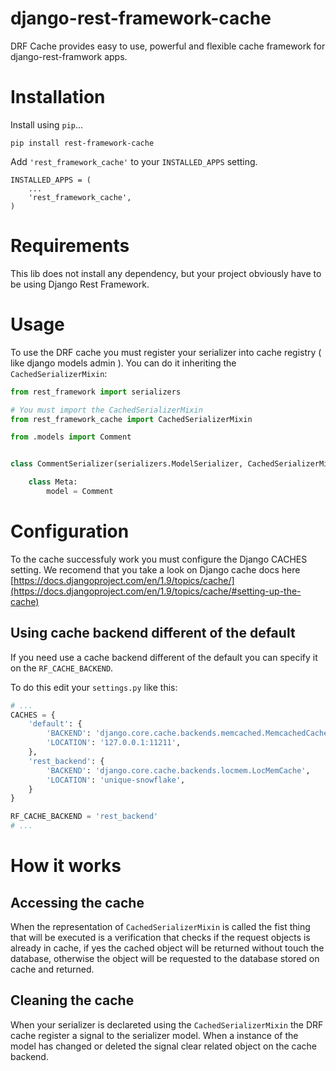 # django-rest-framework-cache
DRF Cache provides easy to use, powerful and flexible cache framework for django-rest-framwork apps.


# Installation

Install using `pip`...

    pip install rest-framework-cache

Add `'rest_framework_cache'` to your `INSTALLED_APPS` setting.

    INSTALLED_APPS = (
        ...
        'rest_framework_cache',
    )


# Requirements

This lib does not install any dependency, but your project obviously have to be using Django Rest Framework.


# Usage

To use the DRF cache you must register your serializer into cache registry ( like django models admin ). You can do it inheriting the `CachedSerializerMixin`:

```python
from rest_framework import serializers

# You must import the CachedSerializerMixin
from rest_framework_cache import CachedSerializerMixin

from .models import Comment


class CommentSerializer(serializers.ModelSerializer, CachedSerializerMixin):

    class Meta:
        model = Comment

```

# Configuration

To the cache successfuly work you must configure the Django CACHES setting. We recomend that you take a look on Django cache docs here [https://docs.djangoproject.com/en/1.9/topics/cache/](https://docs.djangoproject.com/en/1.9/topics/cache/#setting-up-the-cache)


## Using cache backend different of the default

If you need use a cache backend different of the default you can specify it on the `RF_CACHE_BACKEND`.

To do this edit your `settings.py` like this:

```python
# ...
CACHES = {
    'default': {
        'BACKEND': 'django.core.cache.backends.memcached.MemcachedCache',
        'LOCATION': '127.0.0.1:11211',
    },
    'rest_backend': {
        'BACKEND': 'django.core.cache.backends.locmem.LocMemCache',
        'LOCATION': 'unique-snowflake',
    }
}

RF_CACHE_BACKEND = 'rest_backend'
# ...
```


# How it works

## Accessing the cache

When the representation of `CachedSerializerMixin` is called the fist thing that will be executed is a verification that checks if the request objects is already in cache, if yes the cached object will be returned without touch the database, otherwise the object will be requested to the database stored on cache and returned.


## Cleaning the cache

When your serializer is declareted using the `CachedSerializerMixin` the DRF cache register a signal to the serializer model. When a instance of the model has changed or deleted the signal clear related object on the cache backend.
